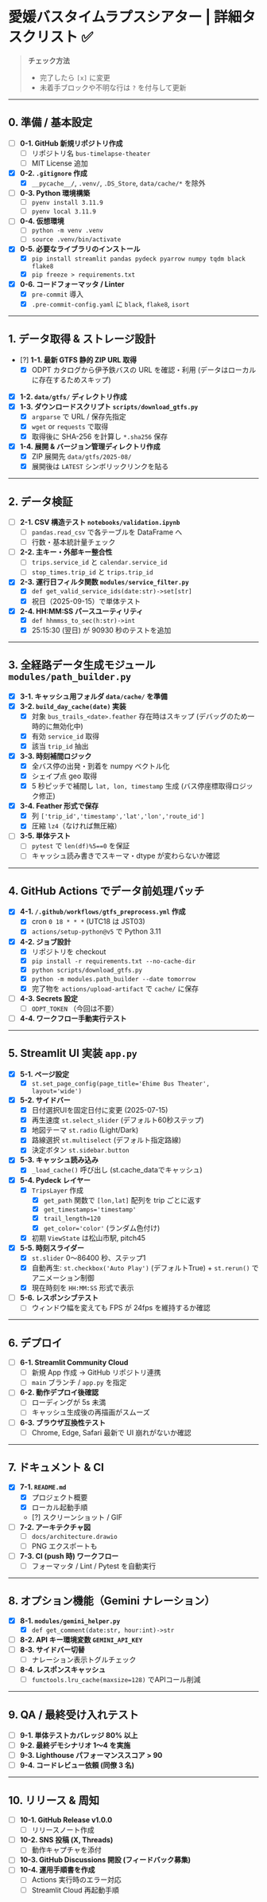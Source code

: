 # 愛媛バスタイムラプスシアター | 詳細タスクリスト ✅

> **チェック方法**  
> - 完了したら `[x]` に変更  
> - 未着手ブロックや不明な行は `?` を付与して更新  

---

## 0. 準備 / 基本設定
- [ ] **0-1. GitHub 新規リポジトリ作成**  
  - [ ] リポジトリ名 `bus-timelapse-theater`  
  - [ ] MIT License 追加
- [x] **0-2. `.gitignore` 作成**  
  - [x] `__pycache__/`, `.venv/`, `.DS_Store`, `data/cache/*` を除外
- [ ] **0-3. Python 環境構築**  
  - [ ] `pyenv install 3.11.9`  
  - [ ] `pyenv local 3.11.9`
- [ ] **0-4. 仮想環境**  
  - [ ] `python -m venv .venv`  
  - [ ] `source .venv/bin/activate`
- [x] **0-5. 必要なライブラリのインストール**  
  - [x] `pip install streamlit pandas pydeck pyarrow numpy tqdm black flake8`  
  - [x] `pip freeze > requirements.txt`
- [x] **0-6. コードフォーマッタ / Linter**  
  - [x] `pre-commit` 導入  
  - [x] `.pre-commit-config.yaml` に `black`, `flake8`, `isort`

---

## 1. データ取得 & ストレージ設計
- [?] **1-1. 最新 GTFS 静的 ZIP URL 取得**  
  - [x] ODPT カタログから伊予鉄バスの URL を確認・利用 (データはローカルに存在するためスキップ)
- [x] **1-2. `data/gtfs/` ディレクトリ作成**
- [x] **1-3. ダウンロードスクリプト `scripts/download_gtfs.py`**  
  - [x] `argparse` で URL / 保存先指定  
  - [x] `wget` or `requests` で取得  
  - [x] 取得後に SHA-256 を計算し `*.sha256` 保存
- [x] **1-4. 展開 & バージョン管理ディレクトリ作成**  
  - [x] ZIP 展開先 `data/gtfs/2025-08/`  
  - [x] 展開後は `LATEST` シンボリックリンクを貼る

---

## 2. データ検証
- [ ] **2-1. CSV 構造テスト `notebooks/validation.ipynb`**  
  - [ ] `pandas.read_csv` で各テーブルを DataFrame へ  
  - [ ] 行数・基本統計量チェック
- [ ] **2-2. 主キー・外部キー整合性**  
  - [ ] `trips.service_id` と `calendar.service_id`  
  - [ ] `stop_times.trip_id` と `trips.trip_id`
- [x] **2-3. 運行日フィルタ関数 `modules/service_filter.py`**  
  - [x] `def get_valid_service_ids(date:str)->set[str]`  
  - [x] 祝日（2025-09-15）で単体テスト
- [x] **2-4. HH:MM:SS パースユーティリティ**  
  - [x] `def hhmmss_to_sec(h:str)->int`  
  - [x] 25:15:30 (翌日) が 90930 秒のテストを追加

---

## 3. 全経路データ生成モジュール `modules/path_builder.py`
- [x] **3-1. キャッシュ用フォルダ `data/cache/` を準備**
- [x] **3-2. `build_day_cache(date)` 実装**  
  - [x] 対象 `bus_trails_<date>.feather` 存在時はスキップ (デバッグのため一時的に無効化中)  
  - [x] 有効 `service_id` 取得  
  - [x] 該当 `trip_id` 抽出
- [x] **3-3. 時刻補間ロジック**  
  - [x] 全バス停の出発・到着を numpy ベクトル化  
  - [x] シェイプ点 geo 取得  
  - [x] 5 秒ピッチで補間し `lat, lon, timestamp` 生成 (バス停座標取得ロジック修正)
- [x] **3-4. Feather 形式で保存**  
  - [x] 列 `['trip_id','timestamp','lat','lon','route_id']`  
  - [x] 圧縮 `lz4`（なければ無圧縮）
- [ ] **3-5. 単体テスト**  
  - [ ] `pytest` で `len(df)%5==0` を保証  
  - [ ] キャッシュ読み書きでスキーマ・dtype が変わらないか確認

---

## 4. GitHub Actions でデータ前処理バッチ
- [x] **4-1. `/.github/workflows/gtfs_preprocess.yml` 作成**  
  - [x] cron `0 18 * * *` (UTC18 は JST03)  
  - [x] `actions/setup-python@v5` で Python 3.11
- [x] **4-2. ジョブ設計**  
  - [x] リポジトリを checkout  
  - [x] `pip install -r requirements.txt --no-cache-dir`  
  - [x] `python scripts/download_gtfs.py`  
  - [x] `python -m modules.path_builder --date tomorrow`  
  - [x] 完了物を `actions/upload-artifact` で `cache/` に保存
- [ ] **4-3. Secrets 設定**  
  - [ ] `ODPT_TOKEN` （今回は不要）
- [ ] **4-4. ワークフロー手動実行テスト**

---

## 5. Streamlit UI 実装 `app.py`
- [x] **5-1. ページ設定**  
  - [x] `st.set_page_config(page_title='Ehime Bus Theater', layout='wide')`
- [x] **5-2. サイドバー**  
  - [x] 日付選択UIを固定日付に変更 (2025-07-15)  
  - [x] 再生速度 `st.select_slider` (デフォルト60秒ステップ)  
  - [x] 地図テーマ `st.radio` (Light/Dark)  
  - [x] 路線選択 `st.multiselect` (デフォルト指定路線)  
  - [x] 決定ボタン `st.sidebar.button`
- [x] **5-3. キャッシュ読み込み**  
  - [x] `_load_cache()` 呼び出し (st.cache_dataでキャッシュ)
- [x] **5-4. Pydeck レイヤー**  
  - [x] `TripsLayer` 作成  
    - [x] `get_path` 関数で `[lon,lat]` 配列を trip ごとに返す  
    - [x] `get_timestamps='timestamp'`  
    - [x] `trail_length=120`  
    - [x] `get_color='color'` (ランダム色付け)  
  - [x] 初期 `ViewState` は松山市駅, pitch45
- [x] **5-5. 時刻スライダー**  
  - [x] `st.slider` 0〜86400 秒、ステップ1  
  - [x] 自動再生: `st.checkbox('Auto Play')` (デフォルトTrue) + `st.rerun()` でアニメーション制御  
  - [x] 現在時刻を `HH:MM:SS` 形式で表示
- [ ] **5-6. レスポンシブテスト**  
  - [ ] ウィンドウ幅を変えても FPS が 24fps を維持するか確認

---

## 6. デプロイ
- [ ] **6-1. Streamlit Community Cloud**  
  - [ ] 新規 App 作成 → GitHub リポジトリ連携  
  - [ ] `main` ブランチ / `app.py` を指定
- [ ] **6-2. 動作デプロイ後確認**  
  - [ ] ローディングが 5s 未満  
  - [ ] キャッシュ生成後の再描画がスムーズ
- [ ] **6-3. ブラウザ互換性テスト**  
  - [ ] Chrome, Edge, Safari 最新で UI 崩れがないか確認

---

## 7. ドキュメント & CI
- [x] **7-1. `README.md`**  
  - [x] プロジェクト概要  
  - [x] ローカル起動手順  
  - [?] スクリーンショット / GIF
- [ ] **7-2. アーキテクチャ図**  
  - [ ] `docs/architecture.drawio`  
  - [ ] PNG エクスポートも
- [ ] **7-3. CI (push 時) ワークフロー**  
  - [ ] フォーマッタ / Lint / Pytest を自動実行

---

## 8. オプション機能（Gemini ナレーション）
- [x] **8-1. `modules/gemini_helper.py`**  
  - [x] `def get_comment(date:str, hour:int)->str`
- [ ] **8-2. API キー環境変数 `GEMINI_API_KEY`**
- [ ] **8-3. サイドバー切替**  
  - [ ] ナレーション表示トグルチェック
- [ ] **8-4. レスポンスキャッシュ**  
  - [ ] `functools.lru_cache(maxsize=128)` でAPIコール削減

---

## 9. QA / 最終受け入れテスト
- [ ] **9-1. 単体テストカバレッジ 80% 以上**
- [ ] **9-2. 最終デモシナリオ 1〜4 を実施**
- [ ] **9-3. Lighthouse パフォーマンススコア > 90**
- [ ] **9-4. コードレビュー依頼 (同僚 3 名)**

---

## 10. リリース & 周知
- [ ] **10-1. GitHub Release v1.0.0**  
  - [ ] リリースノート作成
- [ ] **10-2. SNS 投稿 (X, Threads)**  
  - [ ] 動作キャプチャを添付
- [ ] **10-3. GitHub Discussions 開設 (フィードバック募集)**
- [ ] **10-4. 運用手順書を作成**  
  - [ ] Actions 実行時のエラー対応  
  - [ ] Streamlit Cloud 再起動手順
